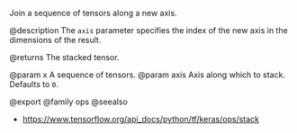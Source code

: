 Join a sequence of tensors along a new axis.

@description
The `axis` parameter specifies the index of the new axis in the
dimensions of the result.

@returns
    The stacked tensor.

@param x A sequence of tensors.
@param axis Axis along which to stack. Defaults to `0`.

@export
@family ops
@seealso
+ <https://www.tensorflow.org/api_docs/python/tf/keras/ops/stack>
